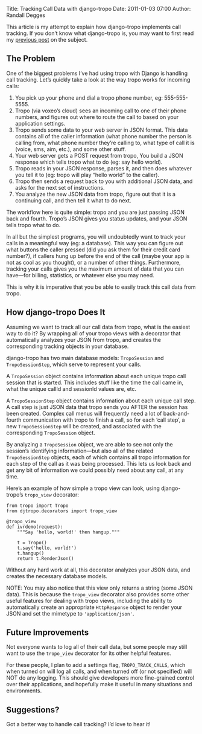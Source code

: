 Title: Tracking Call Data with django-tropo
Date: 2011-01-03 07:00
Author: Randall Degges



This article is my attempt to explain how django-tropo implements call tracking.
If you don’t know what django-tropo is, you may want to first read my [previous
post][] on the subject.

## The Problem

One of the biggest problems I’ve had using tropo with Django is handling call
tracking. Let’s quickly take a look at the way tropo works for incoming calls:

1.  You pick up your phone and dial a tropo phone number, eg: 555-555-5555.
2.  Tropo (via voxeo’s cloud) sees an incoming call to one of their phone
    numbers, and figures out where to route the call to based on your
    application settings.
3.  Tropo sends some data to your web server in JSON format. This data contains
    all of the caller information (what phone number the person is calling from,
    what phone number they’re calling to, what type of call it is (voice, sms,
    aim, etc.), and some other stuff.
4.  Your web server gets a POST request from tropo, You build a JSON response
    which tells tropo what to do (eg: say hello world).
5.  Tropo reads in your JSON response, parses it, and then does whatever you
    tell it to (eg: tropo will play “hello world” to the caller).
6.  Tropo then sends a request back to you with additional JSON data, and asks
    for the next set of instructions.
7.  You analyze the new JSON data from tropo, figure out that it is a continuing
    call, and then tell it what to do next.

The workflow here is quite simple: tropo and you are just passing JSON back and
fourth. Tropo’s JSON gives you status updates, and your JSON tells tropo what to
do.

In all but the simplest programs, you will undoubtedly want to track your calls
in a meaningful way (eg: a database). This way you can figure out what buttons
the caller pressed (did you ask them for their credit card number?), if callers
hung up before the end of the call (maybe your app is not as cool as you
thought), or a number of other things. Furthermore, tracking your calls gives
you the maximum amount of data that you can have—for billing, statistics, or
whatever else you may need.

This is why it is imperative that you be able to easily track this call data
from tropo.

## How django-tropo Does It

Assuming we want to track all our call data from tropo, what is the easiest way
to do it? By wrapping all of your tropo views with a decorator that
automatically analyzes your JSON from tropo, and creates the corresponding
tracking objects in your database.

django-tropo has two main database models: `TropoSession` and
`TropoSessionStep`, which serve to represent your calls.

A `TropoSession` object contains information about each unique tropo call
session that is started. This includes stuff like the time the call came in,
what the unique callId and sessionId values are, etc.

A `TropoSessionStep` object contains information about each unique call step. A
call step is just JSON data that tropo sends you AFTER the session has been
created. Complex call menus will frequently need a lot of back-and-fourth
communication with tropo to finish a call, so for each ‘call step’, a new
`TropoSessionStep` will be created, and associated with the corresponding
`TropoSession` object.

By analyzing a `TropoSession` object, we are able to see not only the session’s
identifying information—but also all of the related `TropoSessionStep` objects,
each of which contains all tropo information for each step of the call as it was
being processed. This lets us look back and get any bit of information we could
possibly need about any call, at any time.

Here’s an example of how simple a tropo view can look, using django-tropo’s
`tropo_view` decorator:

    from tropo import Tropo
    from djtropo.decorators import tropo_view

    @tropo_view
    def ivrdemo(request):
        """Say 'hello, world!' then hangup."""

        t = Tropo()
        t.say('hello, world!')
        t.hangup()
        return t.RenderJson()

Without any hard work at all, this decorator analyzes your JSON data, and
creates the necessary database models.

NOTE: You may also notice that this view only returns a string (some JSON data).
This is because the `tropo_view` decorator also provides some other useful
features for dealing with tropo views, including the ability to automatically
create an appropriate `HttpResponse` object to render your JSON and set the
mimetype to `'application/json'`.

## Future Improvements

Not everyone wants to log all of their call data, but some people may still want
to use the `tropo_view` decorator for its other helpful features.

For these people, I plan to add a settings flag, `TROPO_TRACK_CALLS`, which when
turned on will log all calls, and when turned off (or not specified) will NOT do
any logging. This should give developers more fine-grained control over their
applications, and hopefully make it useful in many situations and environments.

## Suggestions?

Got a better way to handle call tracking? I’d love to hear it!

  [previous post]: http://projectb14ck.org/my-experiences-with-tropo
